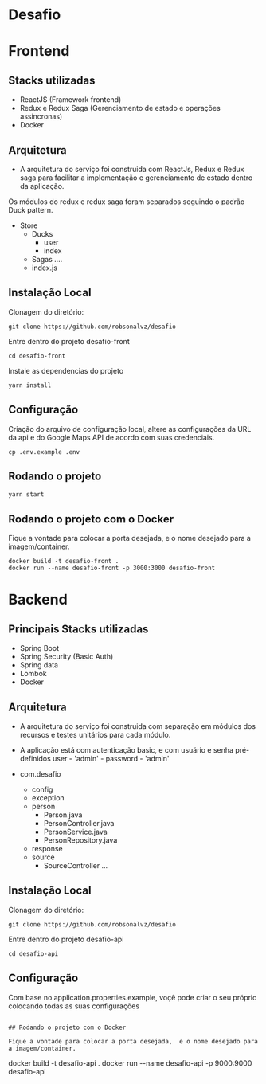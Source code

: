# Desafio

# Frontend

## Stacks utilizadas
- ReactJS (Framework frontend)
- Redux e Redux Saga (Gerenciamento de estado e operações assincronas)
- Docker

## Arquitetura
- A arquitetura do serviço foi construida com ReactJs, Redux e Redux saga para facilitar a implementação e gerenciamento de estado dentro da aplicação. 

Os módulos do redux e redux saga foram separados seguindo o padrão Duck pattern.
- Store
  - Ducks
      - user
      - index
  - Sagas
      ....
  - index.js

## Instalação Local

Clonagem do diretório:
```
git clone https://github.com/robsonalvz/desafio
```

Entre dentro do projeto desafio-front
```
cd desafio-front
```

Instale as dependencias do projeto
```
yarn install
```

## Configuração

Criação do arquivo de configuração local, altere as configurações da URL da api e do Google Maps API de acordo com suas credenciais.
```
cp .env.example .env
```

## Rodando o projeto
```
yarn start
```
## Rodando o projeto com o Docker

Fique a vontade para colocar a porta desejada,  e o nome desejado para a imagem/container.
```
docker build -t desafio-front .
docker run --name desafio-front -p 3000:3000 desafio-front
```



# Backend

## Principais Stacks utilizadas
- Spring Boot
- Spring Security (Basic Auth)
- Spring data
- Lombok
- Docker

## Arquitetura
- A arquitetura do serviço foi construida com separação em módulos dos recursos e testes unitários para cada módulo.

- A aplicação está com autenticação basic, e com usuário e senha pré-definidos user - 'admin' - password - 'admin'

- com.desafio
  - config
  - exception
  - person
    - Person.java
    - PersonController.java
    - PersonService.java
    - PersonRepository.java
  - response
  - source
    - SourceController
  ...

## Instalação Local

Clonagem do diretório:
```
git clone https://github.com/robsonalvz/desafio
```

Entre dentro do projeto desafio-api
```
cd desafio-api
```

## Configuração

Com base no application.properties.example, voçê pode criar o seu próprio colocando todas as suas configurações
```

## Rodando o projeto com o Docker

Fique a vontade para colocar a porta desejada,  e o nome desejado para a imagem/container.
```
docker build -t desafio-api .
docker run --name desafio-api -p 9000:9000 desafio-api
```